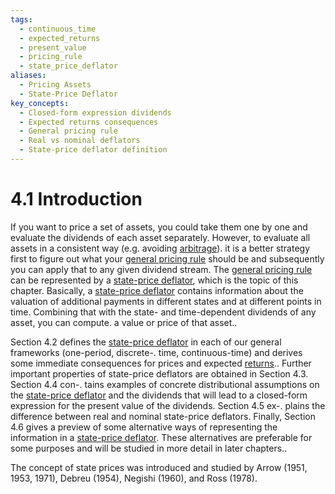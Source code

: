 ```yaml
---
tags:
  - continuous_time
  - expected_returns
  - present_value
  - pricing_rule
  - state_price_deflator
aliases:
  - Pricing Assets
  - State-Price Deflator
key_concepts:
  - Closed-form expression dividends
  - Expected returns consequences
  - General pricing rule
  - Real vs nominal deflators
  - State-price deflator definition
---
```


# 4.1 Introduction  

If you want to price a set of assets, you could take them one by one and evaluate the dividends of each asset separately. However, to evaluate all assets in a consistent way (e.g. avoiding [arbitrage](../../Fixed%20Income%20Securities%20Tools%20for%20Today's%20Markets/Chapter%207/Arbitrage%20Pricing%20of%20Derivatives.md)). it is a better strategy first to figure out what your [general pricing rule](.md) should be and subsequently you can apply that to any given dividend stream. The [general pricing rule](.md) can be represented by a [state-price deflator](Exercises.md), which is the topic of this chapter. Basically, a [state-price deflator](Exercises.md) contains information about the valuation of additional payments in different states and at different points in time. Combining that with the state- and time-dependent dividends of any asset, you can compute. a value or price of that asset..  

Section 4.2 defines the [state-price deflator](Exercises.md) in each of our general frameworks (one-period, discrete-. time, continuous-time) and derives some immediate consequences for prices and expected [returns](../Chapter%203%20-%20%20Assets,%20Portfolios,%20and%20Arbitrage/Assets.md).. Further important properties of state-price deflators are obtained in Section 4.3. Section 4.4 con-. tains examples of concrete distributional assumptions on the [state-price deflator](Exercises.md) and the dividends that will lead to a closed-form expression for the present value of the dividends. Section 4.5 ex-. plains the difference between real and nominal state-price deflators. Finally, Section 4.6 gives a preview of some alternative ways of representing the information in a [state-price deflator](Exercises.md). These alternatives are preferable for some purposes and will be studied in more detail in later chapters..  

The concept of state prices was introduced and studied by Arrow (1951, 1953, 1971), Debreu (1954), Negishi (1960), and Ross (1978).  